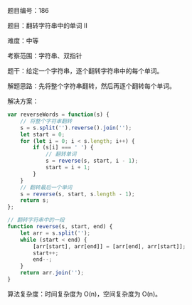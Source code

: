 题目编号：186

题目：翻转字符串中的单词 II

难度：中等

考察范围：字符串、双指针

题干：给定一个字符串，逐个翻转字符串中的每个单词。

解题思路：先将整个字符串翻转，然后再逐个翻转每个单词。

解决方案：

```javascript
var reverseWords = function(s) {
    // 将整个字符串翻转
    s = s.split('').reverse().join('');
    let start = 0;
    for (let i = 0; i < s.length; i++) {
        if (s[i] === ' ') {
            // 翻转单词
            s = reverse(s, start, i - 1);
            start = i + 1;
        }
    }
    // 翻转最后一个单词
    s = reverse(s, start, s.length - 1);
    return s;
};

// 翻转字符串中的一段
function reverse(s, start, end) {
    let arr = s.split('');
    while (start < end) {
        [arr[start], arr[end]] = [arr[end], arr[start]];
        start++;
        end--;
    }
    return arr.join('');
}
```

算法复杂度：时间复杂度为 O(n)，空间复杂度为 O(n)。